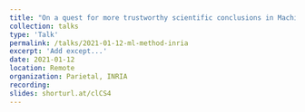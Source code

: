 ```yaml
---
title: "On a quest for more trustworthy scientific conclusions in Machine Learning"
collection: talks
type: 'Talk'
permalink: /talks/2021-01-12-ml-method-inria
excerpt: 'Add except...'
date: 2021-01-12
location: Remote
organization: Parietal, INRIA
recording: 
slides: shorturl.at/clCS4
---
```

